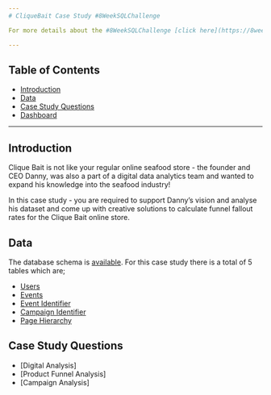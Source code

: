 ```yaml
---
# CliqueBait Case Study #8WeekSQLChallenge

For more details about the #8WeekSQLChallenge [click here](https://8weeksqlchallenge.com)

---
```

## Table of Contents
- [Introduction](#introduction)
- [Data](#data)
- [Case Study Questions](#case-study-questions)
- [Dashboard](#dashboard)
---
## Introduction
Clique Bait is not like your regular online seafood store - the founder and CEO Danny, was also a part of a digital data analytics team and wanted to expand his knowledge into the seafood industry!

In this case study - you are required to support Danny’s vision and analyse his dataset and come up with creative solutions to calculate funnel fallout rates for the Clique Bait online store.

## Data
The database schema is [available](https://github.com/Mevhare/CliqueBait-Case-Study--8WeekSQLChallenge/blob/main/Data/clique_bait_database_schema.sql). For this case study there is a total of 5 tables which are;
- [Users](https://github.com/Mevhare/CliqueBait-Case-Study--8WeekSQLChallenge/blob/main/Data/users.csv)
- [Events](https://github.com/Mevhare/CliqueBait-Case-Study--8WeekSQLChallenge/blob/main/Data/events.csv)
- [Event Identifier](https://github.com/Mevhare/CliqueBait-Case-Study--8WeekSQLChallenge/blob/main/Data/event_identifier.csv)
- [Campaign Identifier](https://github.com/Mevhare/CliqueBait-Case-Study--8WeekSQLChallenge/blob/main/Data/campaign_identifier.csv)
- [Page Hierarchy](https://github.com/Mevhare/CliqueBait-Case-Study--8WeekSQLChallenge/blob/main/Data/page_hierarchy.csv)

## Case Study Questions
- [Digital Analysis]
- [Product Funnel Analysis]
- [Campaign Analysis]
